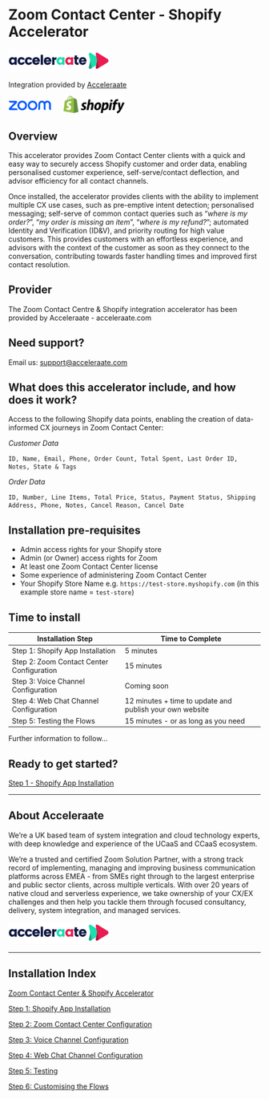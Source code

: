 # Zoom Contact Center - Shopify Accelerator

<img src="docs/img/logo-acceleraate-blue.svg" width=200 />

Integration provided by [Acceleraate](https://acceleraate.com)

<img src="docs/img/zoom-logo-blue.svg" height=20 style="padding-bottom:6px" />&nbsp;&nbsp;&nbsp;&nbsp;&nbsp;&nbsp;<img src="docs/img/shopify-logo.svg" height=35 />

## Overview

This accelerator provides Zoom Contact Center clients with a quick and easy way to securely access Shopify customer and order data, enabling personalised customer experience, self-serve/contact deflection, and advisor efficiency for all contact channels.

Once installed, the accelerator provides clients with the ability to implement multiple CX use cases, such as pre-emptive intent detection; personalised messaging; self-serve of common contact queries such as “_where is my order?_”, “_my order is missing an item_”, “_where is my refund?_”; automated Identity and Verification (ID&V), and priority routing for high value customers. This provides customers with an effortless experience, and advisors with the context of the customer as soon as they connect to the conversation, contributing towards faster handling times and improved first contact resolution.

## Provider

The Zoom Contact Centre & Shopify integration accelerator has been provided by Acceleraate - acceleraate.com

## Need support?

Email us: [support@acceleraate.com](mailto:support@acceleraate.com)

## What does this accelerator include, and how does it work?

Access to the following Shopify data points, enabling the creation of data-informed CX journeys in Zoom Contact Center:

_Customer Data_

```
ID, Name, Email, Phone, Order Count, Total Spent, Last Order ID, Notes, State & Tags
```

_Order Data_

```
ID, Number, Line Items, Total Price, Status, Payment Status, Shipping Address, Phone, Notes, Cancel Reason, Cancel Date
```

## Installation pre-requisites

- Admin access rights for your Shopify store
- Admin (or Owner) access rights for Zoom
- At least one Zoom Contact Center license
- Some experience of administering Zoom Contact Center
- Your Shopify Store Name e.g. `https://test-store.myshopify.com` (in this example store name = `test-store`)

## Time to install

| Installation Step                         | Time to Complete                                         |
| ----------------------------------------- | -------------------------------------------------------- |
| Step 1: Shopify App Installation          | 5 minutes                                                |
| Step 2: Zoom Contact Center Configuration | 15 minutes                                               |
| Step 3: Voice Channel Configuration       | Coming soon                                              |
| Step 4: Web Chat Channel Configuration    | 12 minutes + time to update and publish your own website |
| Step 5: Testing the Flows                 | 15 minutes - or as long as you need                      |

Further information to follow...

## Ready to get started?

[Step 1 - Shopify App Installation](docs/step-1.md)

---

## About Acceleraate

We’re a UK based team of system integration and cloud technology experts, with deep knowledge and experience of the UCaaS and CCaaS ecosystem.

We’re a trusted and certified Zoom Solution Partner, with a strong track record of implementing, managing and improving business communication platforms across EMEA - from SMEs right through to the largest enterprise and public sector clients, across multiple verticals.
With over 20 years of native cloud and serverless experience, we take ownership of your CX/EX challenges and then help you tackle them through focused consultancy, delivery, system integration, and managed services.

<img src="docs/img/logo-acceleraate-blue.svg" width=200 />

---

## Installation Index

[Zoom Contact Center &amp; Shopify Accelerator](README.md)

[Step 1: Shopify App Installation](docs/step-1.md)

[Step 2: Zoom Contact Center Configuration](docs/step-2.md)

[Step 3: Voice Channel Configuration](docs/step-3.md)

[Step 4: Web Chat Channel Configuration](docs/step-4.md)

[Step 5: Testing](docs/step-5.md)

[Step 6: Customising the Flows](docs/step-6.md)
